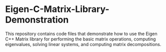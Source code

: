 # Eigen-C-Matrix-Library-Demonstration
This repository contains code files that demonstrate how to use the Eigen C++ Matrix library for performing the basic matrix operations, computing eigenvalues, solving linear systems, and computing matrix decompositions.
